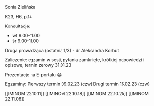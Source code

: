 Sonia Zielińska 

K23, H6, p.14

Konsultacje:

* wt 9.00-11.00
* śr 9.00-11.00

Druga prowadząca (ostatnia 1/3) - dr Aleksandra Korbut

Zaliczenie: egzamin w sesji, pytania zamknięte, krótkiej odpowiedzi i opisowe, termin zerowy 31.01.23

Prezentacje na E-portalu :joy:

Egzaminy:
Pierwszy termin 09.02.23 (czw)
Drugi termin 16.02.23 (czw)

[[IMINOM 22.10.11]]
[[IMINOM 22.10.18]]
[[IMINOM 22.10.25]]
[[IMINOM 22.11.08]]


 
